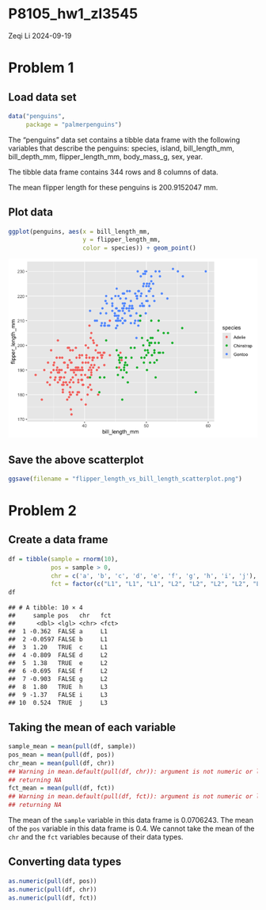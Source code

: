 P8105_hw1_zl3545
================
Zeqi Li
2024-09-19

# Problem 1

## Load data set

``` r
data("penguins",
     package = "palmerpenguins")
```

The “penguins” data set contains a tibble data frame with the following
variables that describe the penguins: species, island, bill_length_mm,
bill_depth_mm, flipper_length_mm, body_mass_g, sex, year.

The tibble data frame contains 344 rows and 8 columns of data.

The mean flipper length for these penguins is 200.9152047 mm.

## Plot data

``` r
ggplot(penguins, aes(x = bill_length_mm,
                     y = flipper_length_mm,
                     color = species)) + geom_point()
```

![](P8105_hw1_zl3545_files/figure-gfm/plot_data-1.png)<!-- -->

## Save the above scatterplot

``` r
ggsave(filename = "flipper_length_vs_bill_length_scatterplot.png")
```

# Problem 2

## Create a data frame

``` r
df = tibble(sample = rnorm(10),
            pos = sample > 0,
            chr = c('a', 'b', 'c', 'd', 'e', 'f', 'g', 'h', 'i', 'j'),
            fct = factor(c("L1", "L1", "L1", "L2", "L2", "L2", "L2", "L3", "L3", "L3")))
df
```

    ## # A tibble: 10 × 4
    ##     sample pos   chr   fct  
    ##      <dbl> <lgl> <chr> <fct>
    ##  1 -0.362  FALSE a     L1   
    ##  2 -0.0597 FALSE b     L1   
    ##  3  1.20   TRUE  c     L1   
    ##  4 -0.809  FALSE d     L2   
    ##  5  1.38   TRUE  e     L2   
    ##  6 -0.695  FALSE f     L2   
    ##  7 -0.903  FALSE g     L2   
    ##  8  1.80   TRUE  h     L3   
    ##  9 -1.37   FALSE i     L3   
    ## 10  0.524  TRUE  j     L3

## Taking the mean of each variable

``` r
sample_mean = mean(pull(df, sample))
pos_mean = mean(pull(df, pos))
chr_mean = mean(pull(df, chr))
## Warning in mean.default(pull(df, chr)): argument is not numeric or logical:
## returning NA
fct_mean = mean(pull(df, fct))
## Warning in mean.default(pull(df, fct)): argument is not numeric or logical:
## returning NA
```

The mean of the `sample` variable in this data frame is 0.0706243. The
mean of the `pos` variable in this data frame is 0.4. We cannot take the
mean of the `chr` and the `fct` variables because of their data types.

## Converting data types

``` r
as.numeric(pull(df, pos))
as.numeric(pull(df, chr))
as.numeric(pull(df, fct))
```
